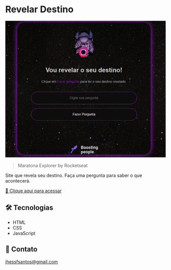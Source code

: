 # Revelar Destino

![preview](.github/preview.png)

> Maratona Explorer by Rocketseat

Site que revela seu destino. Faça uma pergunta para saber o que acontecerá.

[🔗 Clique aqui para acessar](https://jhessfrois.github.io/insta-links/)

## 🛠 Tecnologias

- HTML
- CSS
- JavaScript

## 🖤 Contato

jhessfsantos@gmail.com
